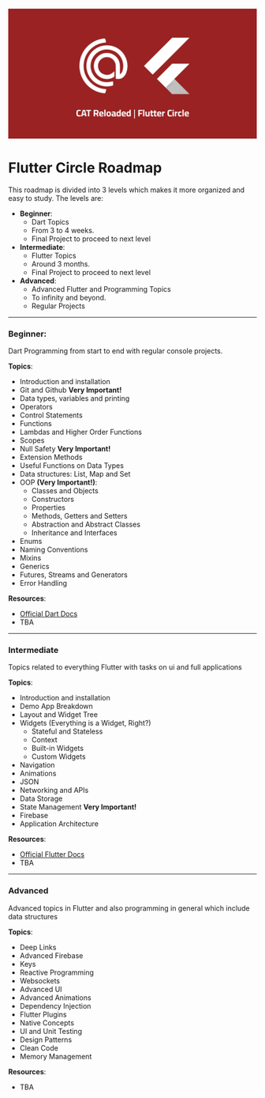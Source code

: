 ﻿![Circle Banner](https://raw.githubusercontent.com/HossamMohsen7/CATReloaded-Flutter-Roadmap/main/banner.png)
# Flutter Circle Roadmap
This roadmap is divided into 3 levels which makes it more organized and easy to study. The levels are:

 - **Beginner**:
    - Dart Topics
    - From 3 to 4 weeks.
    - Final Project to proceed to next level
 - **Intermediate**:
    - Flutter Topics
    - Around 3 months.
    - Final Project to proceed to next level
 - **Advanced**:
    - Advanced Flutter and Programming Topics
    - To infinity and beyond.
    - Regular Projects
---
### Beginner:
Dart Programming from start to end with regular console projects.

**Topics**:
 - Introduction and installation
 - Git and Github **Very Important!**
 - Data types, variables and printing
 - Operators
 - Control Statements
 - Functions
 - Lambdas and Higher Order Functions
 - Scopes
 - Null Safety **Very Important!**
 - Extension Methods
 - Useful Functions on Data Types
 - Data structures: List, Map and Set
 - OOP **(Very Important!)**:
   - Classes and Objects
   - Constructors
   - Properties
   - Methods, Getters and Setters
   - Abstraction and Abstract Classes
   - Inheritance and Interfaces
- Enums
- Naming Conventions
- Mixins
- Generics
- Futures, Streams and Generators
- Error Handling

**Resources**:
 - [Official Dart Docs](https://dart.dev/guides)
 - TBA
---
### Intermediate
Topics related to everything Flutter with tasks on ui and full applications

**Topics**:
 - Introduction and installation
 - Demo App Breakdown
 - Layout and Widget Tree
 - Widgets (Everything is a Widget, Right?)
   - Stateful and Stateless
   - Context
   - Built-in Widgets
   - Custom Widgets
 - Navigation
 - Animations
 - JSON
 - Networking and APIs
 - Data Storage
 - State Management **Very Important!**
 - Firebase
 - Application Architecture

**Resources**:
 - [Official Flutter Docs](https://docs.flutter.dev/)
 - TBA
 ---
### Advanced
Advanced topics in Flutter and also programming in general which include data structures 

**Topics**:
 - Deep Links
 - Advanced Firebase
 - Keys
 - Reactive Programming
 - Websockets
 - Advanced UI
 - Advanced Animations
 - Dependency Injection
 - Flutter Plugins
 - Native Concepts
 - UI and Unit Testing
 - Design Patterns
 - Clean Code
 - Memory Management

**Resources**:
 - TBA
